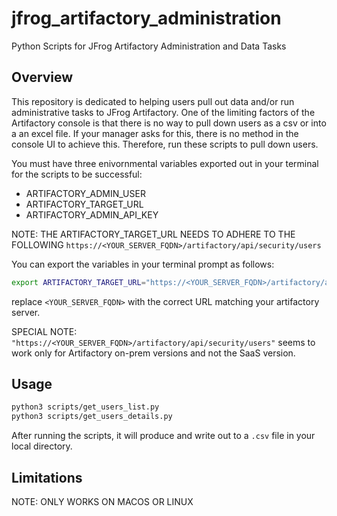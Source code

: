# jfrog_artifactory_administration

Python Scripts for JFrog Artifactory Administration and Data Tasks

## Overview

This repository is dedicated to helping users pull out data and/or run administrative tasks to JFrog Artifactory.
One of the limiting factors of the Artifactory console is that there is no way to pull down users as a csv or into a an excel file. 
If your manager asks for this, there is no method in the console UI to achieve this. 
Therefore, run these scripts to pull down users.

You must have three enivornmental variables exported out in your terminal for the scripts to be successful:

- ARTIFACTORY_ADMIN_USER
- ARTIFACTORY_TARGET_URL 
- ARTIFACTORY_ADMIN_API_KEY

NOTE: THE ARTIFACTORY_TARGET_URL NEEDS TO ADHERE TO THE FOLLOWING `https://<YOUR_SERVER_FQDN>/artifactory/api/security/users`

You can export the variables in your terminal prompt as follows:

```bash
export ARTIFACTORY_TARGET_URL="https://<YOUR_SERVER_FQDN>/artifactory/api/security/users"
```

replace `<YOUR_SERVER_FQDN>` with the correct URL matching your artifactory server.

SPECIAL NOTE: `"https://<YOUR_SERVER_FQDN>/artifactory/api/security/users"` seems to work only for Artifactory on-prem versions and not the SaaS version.

## Usage

```bash
python3 scripts/get_users_list.py
python3 scripts/get_users_details.py
```

After running the scripts, it will produce and write out to a `.csv` file in your local directory.

## Limitations

NOTE: ONLY WORKS ON MACOS OR LINUX
